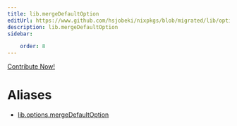 ```yaml
---
title: lib.mergeDefaultOption
editUrl: https://www.github.com/hsjobeki/nixpkgs/blob/migrated/lib/options.nix#L234C24
description: lib.mergeDefaultOption
sidebar:

    order: 8
---
```


<a href="https://www.github.com/hsjobeki/nixpkgs/blob/migrated/lib/options.nix#L234C24">Contribute Now!</a>


# Aliases

- [lib.options.mergeDefaultOption](/nix-doc-comments/reference/lib/options/lib-options-mergedefaultoption)


